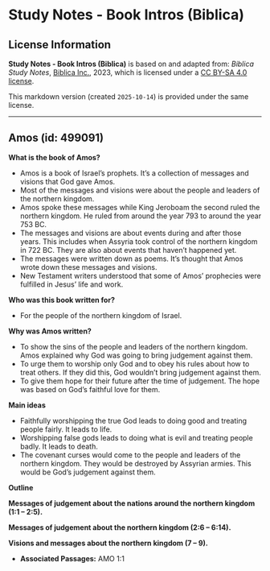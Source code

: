 # Study Notes - Book Intros (Biblica)

## License Information

**Study Notes - Book Intros (Biblica)** is based on and adapted from: _Biblica Study Notes_, [Biblica Inc.](https://www.biblica.com/), 2023, which is licensed under a [CC BY-SA 4.0 license](https://creativecommons.org/licenses/by-sa/4.0/legalcode.en).

This markdown version (created `2025-10-14`) is provided under the same license.



--------------------------------

## Amos (id: 499091)

**What is the book of Amos?**

* Amos is a book of Israel’s prophets. It’s a collection of messages and visions that God gave Amos.
* Most of the messages and visions were about the people and leaders of the northern kingdom.
* Amos spoke these messages while King Jeroboam the second ruled the northern kingdom. He ruled from around the year 793 to around the year 753 BC.
* The messages and visions are about events during and after those years. This includes when Assyria took control of the northern kingdom in 722 BC. They are also about events that haven’t happened yet.
* The messages were written down as poems. It’s thought that Amos wrote down these messages and visions.
* New Testament writers understood that some of Amos’ prophecies were fulfilled in Jesus’ life and work.

**Who was this book written for?**

* For the people of the northern kingdom of Israel.

**Why was Amos written?**

* To show the sins of the people and leaders of the northern kingdom. Amos explained why God was going to bring judgement against them.
* To urge them to worship only God and to obey his rules about how to treat others. If they did this, God wouldn’t bring judgement against them.
* To give them hope for their future after the time of judgement. The hope was based on God’s faithful love for them.

**Main ideas**

* Faithfully worshipping the true God leads to doing good and treating people fairly. It leads to life.
* Worshipping false gods leads to doing what is evil and treating people badly. It leads to death.
* The covenant curses would come to the people and leaders of the northern kingdom. They would be destroyed by Assyrian armies. This would be God’s judgement against them.

**Outline**

**Messages of judgement about the nations around the northern kingdom (1:1 – 2:5\).**

**Messages of judgement about the northern kingdom (2:6 – 6:14\).**

**Visions and messages about the northern kingdom (7 – 9\).**

* **Associated Passages:** AMO 1:1

